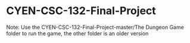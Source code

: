 # CYEN-CSC-132-Final-Project

Note: Use the CYEN-CSC-132-Final-Project-master/The Dungeon Game folder to run the game, the other folder is an older version
